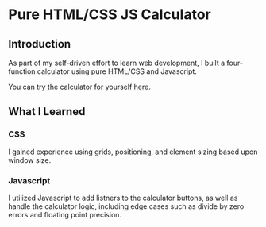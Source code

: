 # Pure HTML/CSS JS Calculator

## Introduction
As part of my self-driven effort to learn web development, I built a four-function calculator using pure HTML/CSS and Javascript.

You can try the calculator for yourself [here](https://nbestauros.github.io/calculator/).
## What I Learned
### CSS
I gained experience using grids, positioning, and element sizing based upon window size.
### Javascript
I utilized Javascript to add listners to the calculator buttons, as well as handle the calculator logic, including edge cases such as divide by zero errors and floating point precision.
